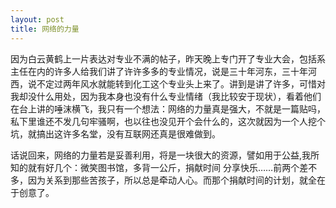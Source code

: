 ```yaml
---
layout: post 
title: 网络的力量
---
```

因为白云黄鹤上一片表达对专业不满的帖子，昨天晚上专门开了专业大会，包括系主任在内的许多人给我们讲了许许多多的专业情况，说是三十年河东，三十年河西，说不定过两年风水就能转到化工这个专业头上来了。讲到是讲了许多，可惜对我却没什么用处，因为我本身也没有什么专业情绪（我比较安于现状），看着他们在台上讲的唾沫横飞，我只有一个想法：网络的力量真是强大，不就是一篇贴吗，私下里谁还不发几句牢骚啊，也以往也没见开个会什么的，这次就因为一个人挖个坑，就搞出这许多名堂，没有互联网还真是很难做到。

话说回来，网络的力量若是妥善利用，将是一块很大的资源，譬如用于公益,我所知的就有好几个：微笑图书馆，多背一公斤，捐献时间 分享快乐……前两个差不多，因为关系到那些苦孩子，所以总是牵动人心。而那个捐献时间的计划，就全在于创意了。